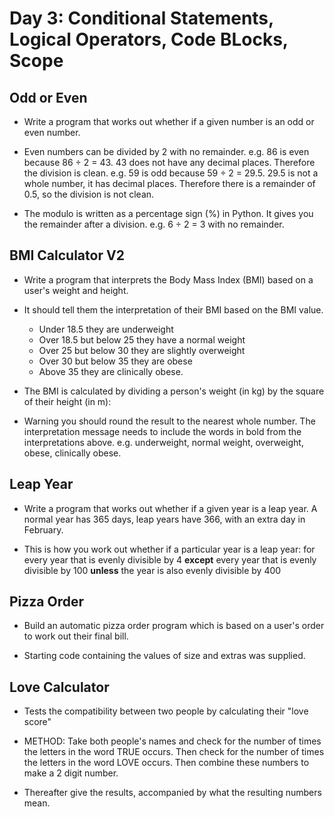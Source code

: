 # Day 3: Conditional Statements, Logical Operators, Code BLocks, Scope

## Odd or Even

* Write a program that works out whether if a given number is an odd or even number.

* Even numbers can be divided by 2 with no remainder. e.g. 86 is even because 86 ÷ 2 = 43. 43 does not have any decimal places. Therefore the division is clean. e.g. 59 is odd because 59 ÷ 2 = 29.5. 29.5 is not a whole number, it has decimal places. Therefore there is a remainder of 0.5, so the division is not clean.

* The modulo is written as a percentage sign (%) in Python. It gives you the remainder after a division. e.g. 6 ÷ 2 = 3 with no remainder.

## BMI Calculator V2

* Write a program that interprets the Body Mass Index (BMI) based on a user's weight and height.

* It should tell them the interpretation of their BMI based on the BMI value.

  - Under 18.5 they are underweight
  - Over 18.5 but below 25 they have a normal weight
  - Over 25 but below 30 they are slightly overweight
  - Over 30 but below 35 they are obese
  - Above 35 they are clinically obese.

* The BMI is calculated by dividing a person's weight (in kg) by the square of their height (in m):

* Warning you should round the result to the nearest whole number. The interpretation message needs to include the words in bold from the interpretations above. e.g. underweight, normal weight, overweight, obese, clinically obese.

## Leap Year

* Write a program that works out whether if a given year is a leap year. A normal year has 365 days, leap years have 366, with an extra day in February.

* This is how you work out whether if a particular year is a leap year: for every year that is evenly divisible by 4 **except** every year that is evenly divisible by 100 **unless** the year is also evenly divisible by 400

## Pizza Order

* Build an automatic pizza order program which is based on a user's order to work out their final bill.

* Starting code containing the values of size and extras was supplied.

## Love Calculator

* Tests the compatibility between two people by calculating their "love score"

* METHOD: Take both people's names and check for the number of times the letters in the word TRUE occurs. Then check for the number of times the letters in the word LOVE occurs. Then combine these numbers to make a 2 digit number.

* Thereafter give the results, accompanied by what the resulting numbers mean.